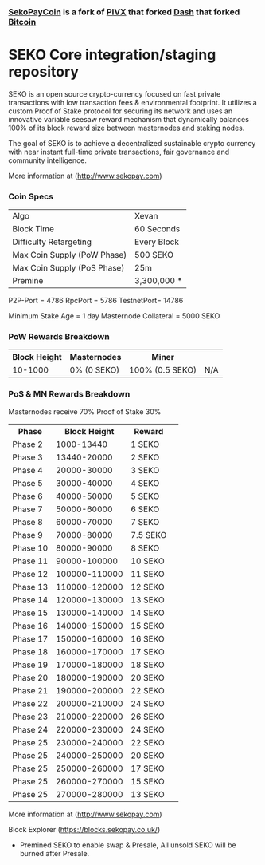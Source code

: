 ### [SekoPayCoin](https://github.com/sekopaycoin/sekopay.git) is a fork of [PIVX](https://github.com/PIVX-Project/PIVX) that forked [Dash](https://github.com/dashpay/dash) that forked [Bitcoin](https://github.com/bitcoin/bitcoinp)


SEKO Core integration/staging repository
=====================================

SEKO is an open source crypto-currency focused on fast private transactions with low transaction fees & environmental footprint.  It utilizes a custom Proof of Stake protocol for securing its network and uses an innovative variable seesaw reward mechanism that dynamically balances 100% of its block reward size between masternodes and staking nodes.

The goal of SEKO is to achieve a decentralized sustainable crypto currency with near instant full-time private transactions, fair governance and community intelligence.

More information at (http://www.sekopay.com) 

### Coin Specs
<table>
<tr><td>Algo</td><td>Xevan</td></tr>
<tr><td>Block Time</td><td>60 Seconds</td></tr>
<tr><td>Difficulty Retargeting</td><td>Every Block</td></tr>
<tr><td>Max Coin Supply (PoW Phase)</td><td>500 SEKO</td></tr>
<tr><td>Max Coin Supply (PoS Phase)</td><td>25m</td></tr>
<tr><td>Premine</td><td> 3,300,000 *</td></tr>
</table>

P2P-Port = 	4786
RpcPort =	5786
TestnetPort= 	14786

Minimum Stake Age = 1 day
Masternode Collateral = 5000 SEKO

### PoW Rewards Breakdown

<table>
<th>Block Height</th><th>Masternodes</th><th>Miner</th>
<tr><td>10-1000</td><td>0% (0 SEKO)</td><td>100% (0.5 SEKO)</td><td>N/A</td></tr>
</table>

### PoS & MN Rewards Breakdown

Masternodes receive 70%
Proof of Stake 30%

<table>
<th>Phase</th><th>Block Height</th><th>Reward</th>
<tr><td>Phase 2</td><td>1000-13440</td><td>1 SEKO<td></tr>
<tr><td>Phase 3</td><td>13440-20000</td><td>2 SEKO</td></tr>
<tr><td>Phase 4</td><td>20000-30000</td><td>3 SEKO</td></tr>
<tr><td>Phase 5</td><td>30000-40000</td><td>4 SEKO</td></tr>
<tr><td>Phase 6</td><td>40000-50000</td><td>5 SEKO</td></tr>
<tr><td>Phase 7</td><td>50000-60000</td><td>6 SEKO</td></tr>
<tr><td>Phase 8</td><td>60000-70000</td><td>7 SEKO</td></tr>
<tr><td>Phase 9</td><td>70000-80000</td><td>7.5 SEKO</td></tr>
<tr><td>Phase 10</td><td>80000-90000</td><td>8 SEKO</td></tr>
<tr><td>Phase 11</td><td>90000-100000</td><td>10 SEKO</td></tr>
<tr><td>Phase 12</td><td>100000-110000</td><td>11 SEKO</td></tr>
<tr><td>Phase 13</td><td>110000-120000</td><td>12 SEKO</td></tr>
<tr><td>Phase 14</td><td>120000-130000</td><td>13 SEKO</td></tr>
<tr><td>Phase 15</td><td>130000-140000</td><td>14 SEKO</td></tr>
<tr><td>Phase 16</td><td>140000-150000</td><td>15 SEKO</td></tr>
<tr><td>Phase 17</td><td>150000-160000</td><td>16 SEKO</td></tr>
<tr><td>Phase 18</td><td>160000-170000</td><td>17 SEKO</td></tr>
<tr><td>Phase 19</td><td>170000-180000</td><td>18 SEKO</td></tr>
<tr><td>Phase 20</td><td>180000-190000</td><td>20 SEKO</td></tr>
<tr><td>Phase 21</td><td>190000-200000</td><td>22 SEKO</td></tr>
<tr><td>Phase 22</td><td>200000-210000</td><td>24 SEKO</td></tr>
<tr><td>Phase 23</td><td>210000-220000</td><td>26 SEKO</td></tr>
<tr><td>Phase 24</td><td>220000-230000</td><td>24 SEKO</td></tr>
<tr><td>Phase 25</td><td>230000-240000</td><td>22 SEKO</td></tr>
<tr><td>Phase 25</td><td>240000-250000</td><td>20 SEKO</td></tr>
<tr><td>Phase 25</td><td>250000-260000</td><td>17 SEKO</td></tr>
<tr><td>Phase 25</td><td>260000-270000</td><td>15 SEKO</td></tr>
<tr><td>Phase 25</td><td>270000-280000</td><td>13 SEKO</td></tr>
</table>


More information at (http://www.sekopay.com)

Block Explorer (https://blocks.sekopay.co.uk/)

* Premined SEKO to enable swap & Presale, All unsold SEKO will be burned after Presale.
